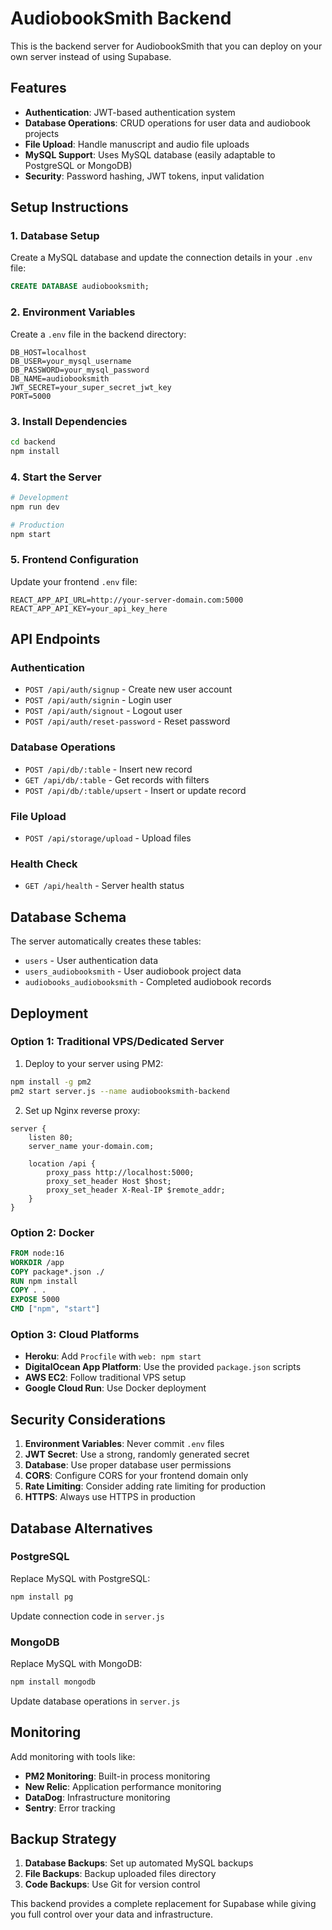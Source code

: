 # AudiobookSmith Backend

This is the backend server for AudiobookSmith that you can deploy on your own server instead of using Supabase.

## Features

- **Authentication**: JWT-based authentication system
- **Database Operations**: CRUD operations for user data and audiobook projects
- **File Upload**: Handle manuscript and audio file uploads
- **MySQL Support**: Uses MySQL database (easily adaptable to PostgreSQL or MongoDB)
- **Security**: Password hashing, JWT tokens, input validation

## Setup Instructions

### 1. Database Setup

Create a MySQL database and update the connection details in your `.env` file:

```sql
CREATE DATABASE audiobooksmith;
```

### 2. Environment Variables

Create a `.env` file in the backend directory:

```
DB_HOST=localhost
DB_USER=your_mysql_username
DB_PASSWORD=your_mysql_password
DB_NAME=audiobooksmith
JWT_SECRET=your_super_secret_jwt_key
PORT=5000
```

### 3. Install Dependencies

```bash
cd backend
npm install
```

### 4. Start the Server

```bash
# Development
npm run dev

# Production
npm start
```

### 5. Frontend Configuration

Update your frontend `.env` file:

```
REACT_APP_API_URL=http://your-server-domain.com:5000
REACT_APP_API_KEY=your_api_key_here
```

## API Endpoints

### Authentication
- `POST /api/auth/signup` - Create new user account
- `POST /api/auth/signin` - Login user
- `POST /api/auth/signout` - Logout user
- `POST /api/auth/reset-password` - Reset password

### Database Operations
- `POST /api/db/:table` - Insert new record
- `GET /api/db/:table` - Get records with filters
- `POST /api/db/:table/upsert` - Insert or update record

### File Upload
- `POST /api/storage/upload` - Upload files

### Health Check
- `GET /api/health` - Server health status

## Database Schema

The server automatically creates these tables:

- `users` - User authentication data
- `users_audiobooksmith` - User audiobook project data
- `audiobooks_audiobooksmith` - Completed audiobook records

## Deployment

### Option 1: Traditional VPS/Dedicated Server

1. Deploy to your server using PM2:
```bash
npm install -g pm2
pm2 start server.js --name audiobooksmith-backend
```

2. Set up Nginx reverse proxy:
```nginx
server {
    listen 80;
    server_name your-domain.com;
    
    location /api {
        proxy_pass http://localhost:5000;
        proxy_set_header Host $host;
        proxy_set_header X-Real-IP $remote_addr;
    }
}
```

### Option 2: Docker

```dockerfile
FROM node:16
WORKDIR /app
COPY package*.json ./
RUN npm install
COPY . .
EXPOSE 5000
CMD ["npm", "start"]
```

### Option 3: Cloud Platforms

- **Heroku**: Add `Procfile` with `web: npm start`
- **DigitalOcean App Platform**: Use the provided `package.json` scripts
- **AWS EC2**: Follow traditional VPS setup
- **Google Cloud Run**: Use Docker deployment

## Security Considerations

1. **Environment Variables**: Never commit `.env` files
2. **JWT Secret**: Use a strong, randomly generated secret
3. **Database**: Use proper database user permissions
4. **CORS**: Configure CORS for your frontend domain only
5. **Rate Limiting**: Consider adding rate limiting for production
6. **HTTPS**: Always use HTTPS in production

## Database Alternatives

### PostgreSQL
Replace MySQL with PostgreSQL:
```bash
npm install pg
```

Update connection code in `server.js`

### MongoDB
Replace MySQL with MongoDB:
```bash
npm install mongodb
```

Update database operations in `server.js`

## Monitoring

Add monitoring with tools like:
- **PM2 Monitoring**: Built-in process monitoring
- **New Relic**: Application performance monitoring
- **DataDog**: Infrastructure monitoring
- **Sentry**: Error tracking

## Backup Strategy

1. **Database Backups**: Set up automated MySQL backups
2. **File Backups**: Backup uploaded files directory
3. **Code Backups**: Use Git for version control

This backend provides a complete replacement for Supabase while giving you full control over your data and infrastructure.